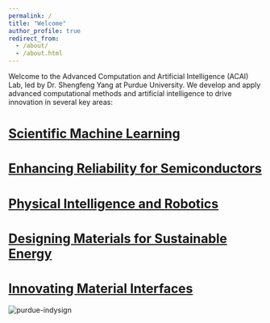 ```yaml
---
permalink: /
title: "Welcome"
author_profile: true
redirect_from: 
  - /about/
  - /about.html
---
```


Welcome to the Advanced Computation and Artificial Intelligence (ACAI) Lab, led by Dr. Shengfeng Yang at Purdue University. We develop and apply advanced computational methods and artificial intelligence to drive innovation in several key areas:


<a href="/research_AI" style="font-size: 25px; font-weight: bold;">Scientific Machine Learning</a>
======

<a href="/research_semiconductors" style="font-size: 25px; font-weight: bold;">Enhancing Reliability for Semiconductors</a>
======

<a href="/research_robotics" style="font-size: 25px; font-weight: bold;">Physical Intelligence and Robotics</a>
======

<a href="/research_energy_materials" style="font-size: 25px; font-weight: bold;">Designing Materials for Sustainable Energy</a>
======

<a href="/research_interfaces" style="font-size: 25px; font-weight: bold;">Innovating Material Interfaces</a>
======

![purdue-indysign](https://github.com/user-attachments/assets/c0fed355-6531-4077-859e-bc03f2933459)
